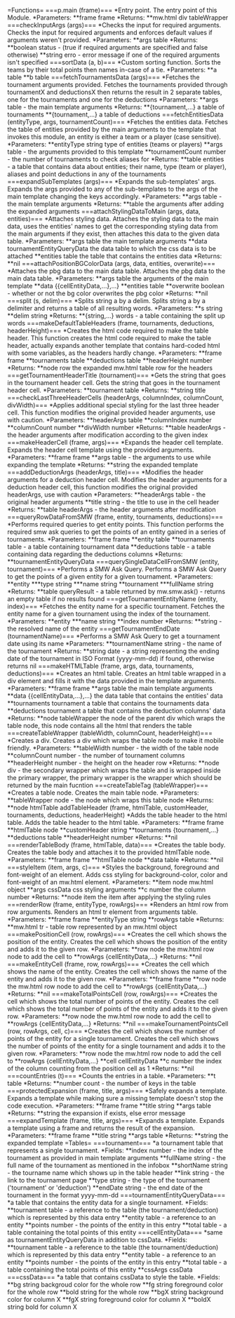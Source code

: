 =Functions=
===p.main (frame)===
*Entry point. The entry point of this Module.
*Parameters:
**frame frame
*Returns:
**mw.html div tableWrapper 
===checkInputArgs (args)===
*Checks the input for required arguments. Checks the input for required arguments and enforces default values if arguments weren't provided.
*Parameters:
**args table
*Returns:
**boolean status - (true if required arguments are specified and false otherwise)
**string erro - error message if one of the required arguments isn't specified
===sortData (a, b)===
*Custom sorting function. Sorts the teams by their total points then names in-case of a tie.
*Parameters:
**a table
**b table
===fetchTournamentsData (args)===
*Fetches the tournament arguments provided. Fetches the tournaments provided through tournamentX and deductionsX then returns the result in 2 separate tables, one for the tournaments and one for the deductions
*Parameters:
**args table - the main template arguments
*Returns:
**{tournament,...} a table of tournaments
**{tournament,...} a table of deductions
===fetchEntitiesData (entityType, args, tournamentCount)===
*Fetches the entities data. Fetches the table of entities provided by the main arguments to the template that invokes this module, an entity is either a team or a player (case sensitive).
*Parameters:
**entityType string type of entities (teams or players)
**args table - the arguments provided to this template
**tournamentCount number - the number of tournaments to check aliases for
*Returns:
**table entities - a table that contains data about entities; their name, type (team or player), aliases and point deductions in any of the tournaments 
===expandSubTemplates (args)===
*Expands the sub-templates' args. Expands the args provided to any of the sub-templates to the args of the main template changing the keys accordingly.
*Parameters:
**args table - the main template arguments
*Returns:
**table the arguments after adding the expanded arguments 
===attachStylingDataToMain (args, data, entities)===
*Attaches styling data. Attaches the styling data to the main data, uses the entities' names to get the corresponding styling data from the main arguments if they exist, then attaches this data to the given data table.
*Parameters:
**args table the main template arguments
**data tournamentEntityQueryData the data table to which the css data is to be attached
**entities table the table that contains the entities data
*Returns:
**nil 
===attachPositionBGColorData (args, data, entities, overwrite)===
*Attaches the pbg data to the main data table. Attaches the pbg data to the main data table.
*Parameters:
**args table the arguments of the main template
**data {{cellEntityData,...},...}
**entities table
**overwrite boolean - whether or not the bg color overwrites the pbg color
*Returns:
**nil 
===split (s, delim)===
*Splits string a by a delim. Splits string a by a delimiter and returns a table of all resulting words.
*Parameters:
**s string
**delim string
*Returns:
**{string,...} words - a table containing the split up words 
===makeDefaultTableHeaders (frame, tournaments, deductions, headerHeight)===
*Creates the html code required to make the table header. This function creates the html code required to make the table header, actually expands another template that contains hard-coded html with some variables, as the headers hardly change.
*Parameters:
**frame frame
**tournaments table
**deductions table
**headerHeight number
*Returns:
**node row the expanded mw.html table row for the headers 
===getTournamentHeaderTitle (tournament)===
*Gets the string that goes in the tournament header cell. Gets the string that goes in the tournament header cell.
*Parameters:
**tournament table
*Returns:
**string title 
===checkLastThreeHeaderCells (headerArgs, columnIndex, columnCount, divWidth)===
*Applies additional special styling for the last three header cell. This function modifies the original provided header arguments, use with caution.
*Parameters:
**headerArgs table
**columnIndex number
**columnCount number
**divWidth number
*Returns:
**table headerArgs - the header arguments after modification according to the given index 
===makeHeaderCell (frame, args)===
*Expands the header cell template. Expands the header cell template using the provided arguments.
*Parameters:
**frame frame
**args table - the arguments to use while expanding the template
*Returns:
**string the expanded template 
===addDeductionArgs (headerArgs, title)===
*Modifies the header arguments for a deduction header cell. Modifies the header arguments for a deduction header cell, this function modifies the original provided headerArgs, use with caution
*Parameters:
**headerArgs table - the original header arguments
**title string - the title to use in the cell header
*Returns:
**table headerArgs - the header arguments after modification 
===queryRowDataFromSMW (frame, entity, tournaments, deductions)===
*Performs required queries to get entity points. This function performs the required smw ask queries to get the points of an entity gained in a series of tournaments.
*Parameters:
**frame frame
**entity table
**tournaments table - a table containing tournament data
**deductions table - a table containing data regarding the deductions columns
*Returns:
**tournamentEntityQueryData 
===querySingleDataCellFromSMW (entity, tournament)===
*Performs a SMW Ask Query. Performs a SMW Ask Query to get the points of a given entity for a given tournament.
*Parameters:
**entity
***type string
***name string
**tournament
***fullName string
*Returns:
**table queryResult - a table returned by mw.smw.ask() - returns an empty table if no results found 
===getTournamentEntityName (entity, index)===
*Fetches the entity name for a specific tournament. Fetches the entity name for a given tournament using the index of the tournament.
*Parameters:
**entity
***name string
**index number
*Returns:
**string - the resolved name of the entity 
===getTournamentEndDate (tournamentName)===
*Performs a SMW Ask Query to get a tournament date using its name
*Parameters:
**tournamentName string - the name of the tournament
*Returns:
**string date - a string representing the ending date of the tournament in ISO Format (yyyy-mm-dd) if found, otherwise returns nil 
===makeHTMLTable (frame, args, data, tournaments, deductions)===
*Creates an html table. Creates an html table wrapped in a div element and fills it with the data provided in the template arguments.
*Parameters:
**frame frame
**args table the main template arguments
**data {{cellEntityData,...},...} the data table that contains the entities' data
**tournaments tournament a table that contains the tournaments data
**deductions tournament a table that contains the deduction columns' data
*Returns:
**node tableWrapper the node of the parent div which wraps the table node, this node contains all the html that renders the table 
===createTableWrapper (tableWidth, columnCount, headerHeight)===
*Creates a div. Creates a div which wraps the table node to make it mobile friendly.
*Parameters:
**tableWidth number - the width of the table node
**columnCount number - the number of tournament columns
**headerHeight number - the height on the header row
*Returns:
**node div - the secondary wrapper which wraps the table and is wrapped inside the primary wrapper, the primary wrapper is the wrapper which should be returned by the main fucntion 
===createTableTag (tableWrapper)===
*Creates a table node. Creates the main table node.
*Parameters:
**tableWrapper node - the node which wraps this table node
*Returns:
**node htmlTable 
addTableHeader (frame, htmlTable, customHeader, tournaments, deductions, headerHeight)
*Adds the table header to the html table. Adds the table header to the html table.
*Parameters:
**frame frame
**htmlTable node
**customHeader string
**tournaments {tournament,...}
**deductions table
**headerHeight number
*Returns:
**nil 
===renderTableBody (frame, htmlTable, data)===
*Creates the table body. Creates the table body and attaches it to the provided htmlTable node.
*Parameters:
**frame frame
**htmlTable node
**data table
*Returns:
**nil 
===styleItem (item, args, c)===
*Styles the background, foreground and font-weight of an element. Adds css styling for background-color, color and font-weight of an mw.html element.
*Parameters:
**item node mw.html object
**args cssData css styling arguments
**c number the column number
*Returns:
**node item the item after applying the styling rules 
===renderRow (frame, entityType, rowArgs)===
*Renders an html row from row arguments. Renders an html tr element from arguments table.
*Parameters:
**frame frame
**entityType string
**rowArgs table
*Returns:
**mw.html tr - table row represented by an mw.html object 
===makePositionCell (row, rowArgs)===
*Creates the cell which shows the position of the entity. Creates the cell which shows the position of the entity and adds it to the given row.
*Parameters:
**row node the mw.html row node to add the cell to
**rowArgs {cellEntityData,...}
*Returns:
**nil 
===makeEntityCell (frame, row, rowArgs)===
*Creates the cell which shows the name of the entity. Creates the cell which shows the name of the entity and adds it to the given row.
*Parameters:
**frame frame
**row node the mw.html row node to add the cell to
**rowArgs {cellEntityData,...}
*Returns:
**nil 
===makeTotalPointsCell (row, rowArgs)===
*Creates the cell which shows the total number of points of the entity. Creates the cell which shows the total number of points of the entity and adds it to the given row.
*Parameters:
**row node the mw.html row node to add the cell to
**rowArgs {cellEntityData,...}
*Returns:
**nil 
===makeTournamentPointsCell (row, rowArgs, cell, c)===
*Creates the cell which shows the number of points of the entity for a single tournament. Creates the cell which shows the number of points of the entity for a single tournament and adds it to the given row.
*Parameters:
**row node the mw.html row node to add the cell to
**rowArgs {cellEntityData,...}
**cell cellEntityData
**c number the index of the column counting from the position cell as 1
*Returns:
**nil 
===countEntries (t)===
*Counts the entries in a table.
*Parameters:
**t table
*Returns:
**number count - the number of keys in the table 
===protectedExpansion (frame, title, args)===
*Safely expands a template. Expands a template while making sure a missing template doesn't stop the code execution.
*Parameters:
**frame frame
**title string
**args table
*Returns:
**string the expansion if exists, else error message 
===expandTemplate (frame, title, args)===
*Expands a template. Expands a template using a frame and returns the result of the expansion.
*Parameters:
**frame frame
**title string
**args table
*Returns:
**string the expanded template 
=Tables=
===tournament===
*a tournament table that represents a single tournament.
*Fields:
**index number - the index of the tournament as provided in main template arguments
**fullName string - the full name of the tournament as mentioned in the infobox
**shortName string - the tourname name which shows up in the table header
**link string - the link to the tournament page
**type string - the type of the tournament ('tournament' or 'deduction')
**endDate string - the end date of the tournament in the format yyyy-mm-dd
===tournamentEntityQueryData===
*a table that contains the entity data for a single tournament.
*Fields:
**tournament table - a reference to the table (the tournament/deduction) which is represented by this data entry
**entity table - a reference to an entity
**points number - the points of the entity in this entry
**total table - a table containing the total points of this entity
===cellEntityData===
*same as tournamentEntityQueryData in addition to cssData.
*Fields:
**tournament table - a reference to the table (the tournament/deduction) which is represented by this data entry
**entity table - a reference to an entity
**points number - the points of the entity in this entry
**total table - a table containing the total points of this entity
**cssArgs cssData
===cssData===
*a table that contains cssData to style the table.
*Fields:
**bg string backgroud color for the whole row
**fg string foreground color for the whole row
**bold string for the whole row
**bgX string background color for column X
**fgX string foreground color for column X
**boldX string bold for column X